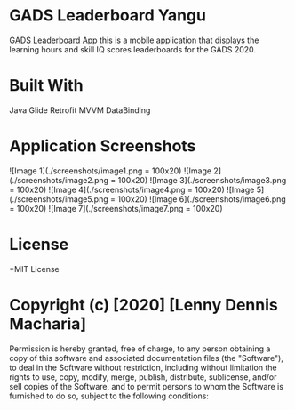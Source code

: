 # GADS Leaderboard  Yangu

[GADS Leaderboard App](https://github.com/LennyDennis/GADS-Leaderboard-App) this is a mobile application that displays the learning hours and skill IQ scores leaderboards for the GADS 2020.


# Built With
Java
Glide
Retrofit
MVVM
DataBinding

# Application Screenshots

![Image 1](./screenshots/image1.png = 100x20)
![Image 2](./screenshots/image2.png = 100x20)
![Image 3](./screenshots/image3.png = 100x20)
![Image 4](./screenshots/image4.png = 100x20)
![Image 5](./screenshots/image5.png = 100x20)
![Image 6](./screenshots/image6.png = 100x20)
![Image 7](./screenshots/image7.png = 100x20)

# License
*MIT License

# Copyright (c) [2020] [Lenny Dennis Macharia]

Permission is hereby granted, free of charge, to any person obtaining a copy of this software and associated documentation files (the "Software"), to deal in the Software without restriction, including without limitation the rights to use, copy, modify, merge, publish, distribute, sublicense, and/or sell copies of the Software, and to permit persons to whom the Software is furnished to do so, subject to the following conditions:
